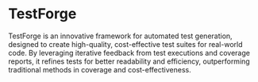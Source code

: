 # TestForge
TestForge is an innovative framework for automated test generation, designed to create high-quality, cost-effective test suites for real-world code. By leveraging iterative feedback from test executions and coverage reports, it refines tests for better readability and efficiency, outperforming traditional methods in coverage and cost-effectiveness.
